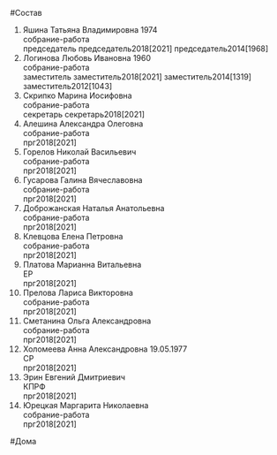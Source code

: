 #Состав  
1. Яшина Татьяна Владимировна 1974  
    собрание-работа  
    председатель председатель2018[2021] председатель2014[1968]  
2. Логинова Любовь Ивановна 1960  
    собрание-работа  
    заместитель заместитель2018[2021] заместитель2014[1319] заместитель2012[1043]  
3. Скрипко Марина Иосифовна  
    собрание-работа  
    секретарь секретарь2018[2021]  
4. Алешина Александра Олеговна  
    собрание-работа  
    прг2018[2021]  
5. Горелов Николай Васильевич  
    собрание-работа  
    прг2018[2021]  
6. Гусарова Галина Вячеславовна  
    собрание-работа  
    прг2018[2021]  
7. Доброжанская Наталья Анатольевна  
    собрание-работа  
    прг2018[2021]  
8. Клевцова Елена Петровна  
    собрание-работа  
    прг2018[2021]  
9. Платова Марианна Витальевна  
    ЕР  
    прг2018[2021]  
10. Прелова Лариса Викторовна  
    собрание-работа  
    прг2018[2021]  
11. Сметанина Ольга Александровна  
    собрание-работа  
    прг2018[2021]  
12. Холомеева Анна Александровна 19.05.1977  
    СР  
    прг2018[2021]  
13. Эрин Евгений Дмитриевич  
    КПРФ  
    прг2018[2021]  
14. Юрецкая Маргарита Николаевна  
    собрание-работа  
    прг2018[2021]  
  
#Дома  
